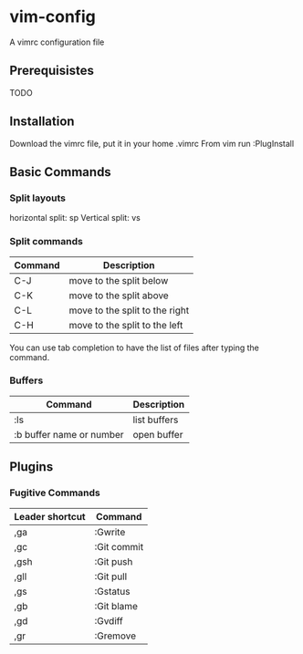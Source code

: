 # vim-config

A vimrc configuration file

## Prerequisistes

TODO

## Installation

Download the vimrc file, put it in your home .vimrc
From vim run :PlugInstall

## Basic Commands

### Split layouts 

horizontal split: sp <filename>
Vertical split:  vs <filename>

### Split commands

| Command | Description |
| ------- | ----------- |
| C-J     | move to the split below |
| C-K     | move to the split above |
| C-L     | move to the split to the right |
| C-H       | move to the split to the left |

You can use tab completion to have the list of files after typing the command.

### Buffers

| Command | Description |
|-------- | ----------- |
| :ls     | list buffers |
| :b buffer name or number | open buffer |

## Plugins

### Fugitive Commands

| Leader shortcut | Command |
| --------------- | ------- |
| ,ga | :Gwrite |
| ,gc | :Git commit |
| ,gsh | :Git push |
| ,gll | :Git pull |
| ,gs  | :Gstatus |
| ,gb  | :Git blame |
| ,gd  | :Gvdiff |
| ,gr | :Gremove |
